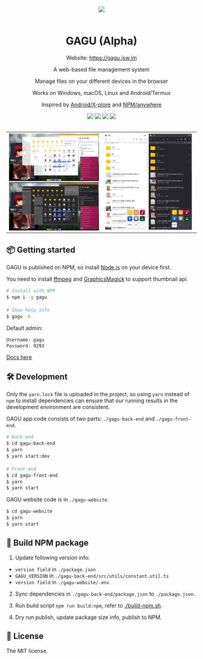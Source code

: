 <div align="center">
<img src="https://gagu.jsw.im/assets/logo.svg" style="height: 64px;" >
<br>
<br>
<h1>GAGU (Alpha)</h1>
<p>Website: <a href="https://gagu.jsw.im" target="_blank">https://gagu.jsw.im</a></p>
<p>A web-based file management system</p>
<p>Manage files on your different devices in the browser</p>
<p>Works on Windows, macOS, Linux and Android/Termux</p>
<p>Inspired by <a href="https://play.google.com/store/apps/details?id=com.lonelycatgames.Xplore" target="_blank">Android/X-plore</a> and <a href="https://www.npmjs.com/package/anywhere" target="_blank">NPM/anywhere</a></p>
<img src="https://img.shields.io/npm/v/gagu">
<img src="https://img.shields.io/badge/Package Size-783KB-success">
<img src="https://img.shields.io/badge/License-MIT-blue">
<img src="https://api.netlify.com/api/v1/badges/43a65c74-6640-4341-a3fd-b0bc8f52e670/deploy-status">
<br>
<br>
</div>

<table>
  <tr>
    <td width="50%">
      <img src="https://raw.githubusercontent.com/Chisw/gagu/main/gagu-website/public/assets/screenshots/screenshot-desktop-light.jpg" />
      <img src="https://raw.githubusercontent.com/Chisw/gagu/main/gagu-website/public/assets/screenshots/screenshot-desktop-dark.jpg" />
    </td>
    <td width="50%">
      <img style="width: 48%;" src="https://raw.githubusercontent.com/Chisw/gagu/main/gagu-website/public/assets/screenshots/screenshot-touch-light.jpg" />
      <img style="width: 48%;" src="https://raw.githubusercontent.com/Chisw/gagu/main/gagu-website/public/assets/screenshots/screenshot-touch-dark.jpg" />
    </td>
  </tr>
</table>

## 📦 Getting started

GAGU is published on NPM, so install [Node.js](https://nodejs.org/) on your device first.

You need to install [ffmpeg](https://ffmpeg.org/) and [GraphicsMagick](http://www.graphicsmagick.org/) to support thumbnail api.

```sh
# Install with NPM
$ npm i -g gagu

# Show help info
$ gagu -h
```

Default admin:

```
Username: gagu
Password: 9293
```

[Docs here](https://gagu.jsw.im/docs/getting-started/usage)

## 🛠 Development

Only the `yarn.lock` file is uploaded in the project, so using `yarn` instead of `npm` to install dependencies can ensure that our running results in the development environment are consistent.

GAGU app code consists of two parts: `./gagu-back-end` and `./gagu-front-end`.

```sh
# Back-end
$ cd gagu-back-end
$ yarn
$ yarn start:dev

# Front-end
$ cd gagu-front-end
$ yarn
$ yarn start
```

GAGU website code is in `./gagu-website`.

```sh
$ cd gagu-website
$ yarn
$ yarn start
```

## 🔨 Build NPM package

1. Update following version info:

- `version field` in `./package.json`
- `GAGU_VERSION` in `./gagu-back-end/src/utils/constant.util.ts`
- `version field` in `./gagu-website/.env`

2. Sync dependencies in `./gagu-back-end/package.json` to `./package.json`.

3. Run build script `npm run build:npm`, refer to [./build-npm.sh](./build-npm.sh).

4. Dry run publish, update package size info, publish to NPM.

## 📜  License

The MIT license.
